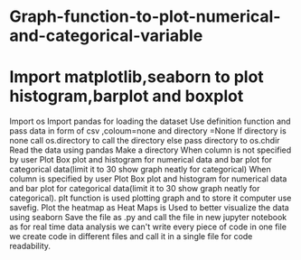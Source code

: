 # Graph-function-to-plot-numerical-and-categorical-variable
# Import matplotlib,seaborn to plot histogram,barplot and boxplot
Import os 
Import pandas for loading the dataset
Use definition function and pass data in form of csv ,coloum=none and directory =None
If directory is none call os.directory to call the directory else pass directory to os.chdir
Read the data using pandas
Make a directory 
When column is not specified by user Plot Box plot and histogram for numerical data and bar plot for categorical data(limit it to 30 show graph neatly for categorical)
When column is specified by user Plot Box plot and histogram for numerical data and bar plot for categorical data(limit it to 30 show        graph neatly for categorical).
plt function is used plotting graph and to store it computer use savefig.
Plot the heatmap as Heat Maps is Used to better visualize the data using seaborn 
Save the file as .py and call the file in new jupyter notebook as for real time data analysis we can't write every piece of code in one   file we create code in different files and call it in a single file for code readability.
